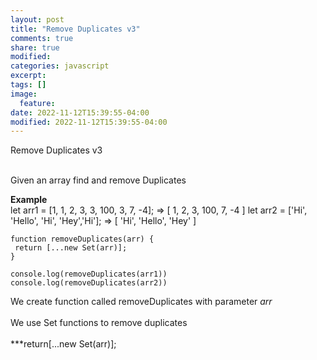 ```yaml
---
layout: post
title: "Remove Duplicates v3"
comments: true
share: true
modified:
categories: javascript
excerpt:
tags: []
image:
  feature:
date: 2022-11-12T15:39:55-04:00
modified: 2022-11-12T15:39:55-04:00
---
```


Remove Duplicates v3
<br><br> 

Given an array find and remove Duplicates

**Example**<br>
let arr1 = [1, 1, 2, 3, 3, 100, 3, 7, -4]; => [ 1, 2, 3, 100, 7, -4 ]
let arr2 = ['Hi', 'Hello', 'Hi', 'Hey','Hi']; => [ 'Hi', 'Hello', 'Hey' ]




~~~
function removeDuplicates(arr) {
 return [...new Set(arr)];
}

console.log(removeDuplicates(arr1))
console.log(removeDuplicates(arr2))

~~~



We create function called removeDuplicates with parameter *arr*
<br><br>
We use Set functions to remove duplicates 
<br><br>
***return[...new Set(arr)];
<br><br>
